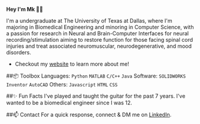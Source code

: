 **Hey I'm Mk 👋🏾**

I'm a undergraduate at The University of Texas at Dallas, where I'm majoring in Biomedical Engineering and minoring in Computer Science, with a passion for research in Neural and Brain-Computer Interfaces for neural recording/stimulation aiming to restore function for those facing spinal cord injuries and treat associated neuromuscular, neurodegenerative, and mood disorders.
- Checkout my [website](https://mkmaharana.com/) to learn more about me!

##📦 Toolbox
Languages: `Python` `MATLAB` `C/C++`  `Java`
Software: `SOLIDWORKS` `Inventor` `AutoCAD` 
Others: `Javascript` `HTML` `CSS`

##✨ Fun Facts
I've played and taught the guitar for the past 7 years.
I've wanted to be a biomedical engineer since I was 12.

##📫 Contact
For a quick response, connect & DM me on [LinkedIn](https://www.linkedin.com/in/mrigankmaharana/).
